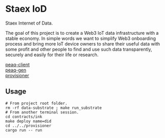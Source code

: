 # Staex IoD

Staex Internet of Data.

The goal of this project is to create a Web3 IoT data infrastructure with a stable economy. In simple words we want to simplify Web3 onboarding process and bring more IoT device owners to share their useful data with some profit and other people to find and use such data transparently, securely and easily for their life or research.

[peaq-client](./peaq-client/) \
[peaq-gen](./peaq-client/) \
[provisioner](./provisioner/)

## Usage

```shell
# From project root folder.
rm -rf data-substrate ; make run_substrate
# From another terminal session.
cd contracts/ink
make deploy name=did
cd ../../provisioner
cargo run -- run
```
